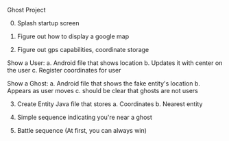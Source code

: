 Ghost Project 

0. Splash startup screen

1. Figure out how to display a google map
2. Figure out gps capabilities, coordinate storage

Show a User: 
  a. Android file that shows location
  b. Updates it with center on the user
  c. Register coordinates for user

Show a Ghost: 
  a. Android file that shows the fake entity's location
  b. Appears as user moves
  c. should be clear that ghosts are not users

3. Create Entity Java file that stores
  a. Coordinates
  b. Nearest entity

4. Simple sequence indicating you're near a ghost

5. Battle sequence
   (At first, you can always win)


